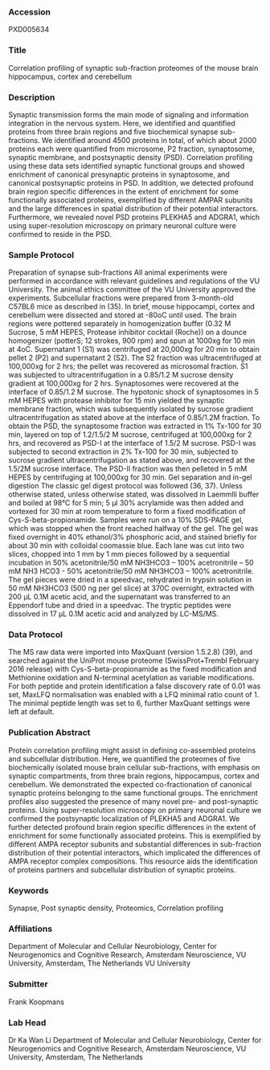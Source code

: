 ### Accession
PXD005634

### Title
Correlation profiling of synaptic sub-fraction proteomes of the mouse brain hippocampus, cortex and cerebellum

### Description
Synaptic transmission forms the main mode of signaling and information integration in the nervous system. Here, we identified and quantified proteins from three brain regions and five biochemical synapse sub-fractions. We identified around 4500 proteins in total, of which about 2000 proteins each were quantified from microsome, P2 fraction, synaptosome, synaptic membrane, and postsynaptic density (PSD). Correlation profiling using these data sets identified synaptic functional groups and showed enrichment of canonical presynaptic proteins in synaptosome, and canonical postsynaptic proteins in PSD. In addition, we detected profound brain region specific differences in the extent of enrichment for some functionally associated proteins, exemplified by different AMPAR subunits and the large differences in spatial distribution of their potential interactors. Furthermore, we revealed novel PSD proteins PLEKHA5 and ADGRA1, which using super-resolution microscopy on primary neuronal culture were confirmed to reside in the PSD.

### Sample Protocol
Preparation of synapse sub-fractions All animal experiments were performed in accordance with relevant guidelines and regulations of the VU University. The animal ethics committee of the VU University approved the experiments. Subcellular fractions were prepared from 3-month-old C57BL6 mice as described in (35). In brief, mouse hippocampi, cortex and cerebellum were dissected and stored at -80oC until used. The brain regions were pottered separately in homogenization buffer (0.32 M Sucrose, 5 mM HEPES, Protease inhibitor cocktail (Roche)) on a dounce homogenizer (potterS; 12 strokes, 900 rpm) and spun at 1000xg for 10 min at 4oC. Supernatant 1 (S1) was centrifuged at 20,000xg for 20 min to obtain pellet 2 (P2) and supernatant 2 (S2). The S2 fraction was ultracentrifuged at 100,000xg for 2 hrs; the pellet was recovered as microsomal fraction. S1 was subjected to ultracentrifugation in a 0.85/1.2 M sucrose density gradient at 100,000xg for 2 hrs. Synaptosomes were recovered at the interface of 0.85/1.2 M sucrose. The hypotonic shock of synaptosomes in 5 mM HEPES with protease inhibitor for 15 min yielded the synaptic membrane fraction, which was subsequently isolated by sucrose gradient ultracentrifugation as stated above at the interface of 0.85/1.2M fraction. To obtain the PSD, the synaptosome fraction was extracted in 1% Tx-100 for 30 min, layered on top of 1.2/1.5/2 M sucrose, centrifuged at 100,000xg for 2 hrs, and recovered as PSD-I at the interface of 1.5/2 M sucrose. PSD-I was subjected to second extraction in 2% Tx-100 for 30 min, subjected to sucrose gradient ultracentrifugation as stated above, and recovered at the 1.5/2M sucrose interface. The PSD-II fraction was then pelleted in 5 mM HEPES by centrifuging at 100,000xg for 30 min.   Gel separation and in-gel digestion The classic gel digest protocol was followed (36, 37). Unless otherwise stated, unless otherwise stated, was dissolved in Laemmlli buffer and boiled at 98°C for 5 min; 5 µl 30% acrylamide was then added and vortexed for 30 min at room temperature to form a fixed modification of Cys-S-beta-propionamide. Samples were run on a 10% SDS-PAGE gel, which was stopped when the front reached halfway of the gel. The gel was fixed overnight in 40% ethanol/3% phosphoric acid, and stained briefly for about 30 min with colloidal coomassie blue. Each lane was cut into two slices, chopped into 1 mm by 1 mm pieces followed by a sequential incubation in 50% acetonitrile/50 mM NH3HCO3 – 100% acetronitrile – 50 mM NH3 HCO3 - 50% acetonitrile/50 mM NH3HCO3 – 100% acetronitrile. The gel pieces were dried in a speedvac, rehydrated in trypsin solution in 50 mM NH3HCO3 (500 ng per gel slice) at 370C overnight, extracted with 200 µL 0.1M acetic acid, and the supernatant was transferred to an Eppendorf tube and dried in a speedvac. The tryptic peptides were dissolved in 17 µL 0.1M acetic acid and analyzed by LC-MS/MS.

### Data Protocol
The MS raw data were imported into MaxQuant (version 1.5.2.8) (39), and searched against the UniProt mouse proteome (SwissProt+Trembl February 2016 release) with Cys-S-beta-propionamide as the fixed modification and Methionine oxidation and N-terminal acetylation as variable modifications. For both peptide and protein identification a false discovery rate of 0.01 was set, MaxLFQ normalisation was enabled with a LFQ minimal ratio count of 1. The minimal peptide length was set to 6, further MaxQuant settings were left at default.

### Publication Abstract
Protein correlation profiling might assist in defining co-assembled proteins and subcellular distribution. Here, we quantified the proteomes of five biochemically isolated mouse brain cellular sub-fractions, with emphasis on synaptic compartments, from three brain regions, hippocampus, cortex and cerebellum. We demonstrated the expected co-fractionation of canonical synaptic proteins belonging to the same functional groups. The enrichment profiles also suggested the presence of many novel pre- and post-synaptic proteins. Using super-resolution microscopy on primary neuronal culture we confirmed the postsynaptic localization of PLEKHA5 and ADGRA1. We further detected profound brain region specific differences in the extent of enrichment for some functionally associated proteins. This is exemplified by different AMPA receptor subunits and substantial differences in sub-fraction distribution of their potential interactors, which implicated the differences of AMPA receptor complex compositions. This resource aids the identification of proteins partners and subcellular distribution of synaptic proteins.

### Keywords
Synapse, Post synaptic density, Proteomics, Correlation profiling

### Affiliations
Department of Molecular and Cellular Neurobiology, Center for Neurogenomics and Cognitive Research, Amsterdam Neuroscience, VU University, Amsterdam, The Netherlands
VU University

### Submitter
Frank Koopmans

### Lab Head
Dr Ka Wan Li
Department of Molecular and Cellular Neurobiology, Center for Neurogenomics and Cognitive Research, Amsterdam Neuroscience, VU University, Amsterdam, The Netherlands


